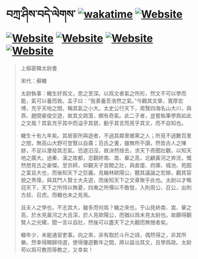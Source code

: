 # བཀྲ་ཤིས་བདེ་ལེགས་	[![wakatime](https://wakatime.com/badge/user/5043ee4a-e361-4607-9d47-d557f2005d05.svg)](https://wakatime.com/@5043ee4a-e361-4607-9d47-d557f2005d05)	[![Website](https://img.shields.io/website?label=&up_color=orange&up_message=Tianchi&url=https%3A%2F%2Fshields.io)](https://tianchi.aliyun.com/home/science/scienceDetail?userId=1095279182618)	[![Website](https://img.shields.io/website?label=&up_color=green&up_message=Yuque&url=https%3A%2F%2Fshields.io)](https://www.yuque.com/ivanaxu)	[![Website](https://img.shields.io/website?label=&up_color=yellow&up_message=Leetcode&url=https%3A%2F%2Fshields.io)](https://leetcode.cn/u/ivanaxu)	[![Website](https://img.shields.io/website?label=&up_color=violet&up_message=AIstudio&url=https%3A%2F%2Fshields.io)](https://aistudio.baidu.com/aistudio/personalcenter/thirdview/979775)	[![Website](https://img.shields.io/website?label=&up_color=red&up_message=Gitee&url=https%3A%2F%2Fshields.io)](https://gitee.com/IvanaXu)
> 上樞密韓太尉書
> 
> 宋代：蘇轍 
> 
> 太尉執事：轍生好爲文，思之至深。以爲文者氣之所形，然文不可以學而能，氣可以養而致。孟子曰：“我善養吾浩然之氣。”今觀其文章，寬厚宏博，充乎天地之間，稱其氣之小大。太史公行天下，周覽四海名山大川，與燕、趙間豪俊交遊，故其文疏蕩，頗有奇氣。此二子者，豈嘗執筆學爲如此之文哉？其氣充乎其中而溢乎其貌，動乎其言而見乎其文，而不自知也。
> 
> 轍生十有九年矣。其居家所與遊者，不過其鄰里鄉黨之人；所見不過數百里之間，無高山大野可登覽以自廣；百氏之書，雖無所不讀，然皆古人之陳跡，不足以激發其志氣。恐遂汩沒，故決然捨去，求天下奇聞壯觀，以知天地之廣大。過秦、漢之故都，恣觀終南、嵩、華之高，北顧黃河之奔流，慨然想見古之豪傑。至京師，仰觀天子宮闕之壯，與倉廩、府庫、城池、苑囿之富且大也，而後知天下之巨麗。見翰林歐陽公，聽其議論之宏辯，觀其容貌之秀偉，與其門人賢士大夫遊，而後知天下之文章聚乎此也。太尉以才略冠天下，天下之所恃以無憂，四夷之所憚以不敢發，入則周公、召公，出則方叔、召虎。而轍也未之見焉。
> 
> 且夫人之學也，不志其大，雖多而何爲？轍之來也，于山見終南、嵩、華之高，於水見黃河之大且深，於人見歐陽公，而猶以爲未見太尉也。故願得觀賢人之光耀，聞一言以自壯，然後可以盡天下之大觀而無憾者矣。
> 
> 轍年少，未能通習吏事。向之來，非有取於斗升之祿，偶然得之，非其所樂。然幸得賜歸待選，使得優遊數年之間，將以益治其文，且學爲政。太尉苟以爲可教而辱教之，又幸矣！
>
